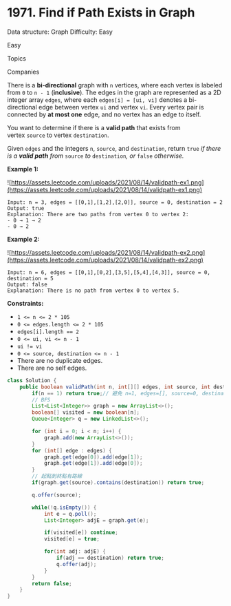 # 1971. Find if Path Exists in Graph

Data structure: Graph
Difficulty: Easy

Easy

Topics

Companies

There is a **bi-directional** graph with `n` vertices, where each vertex is labeled from `0` to `n - 1` (**inclusive**). The edges in the graph are represented as a 2D integer array `edges`, where each `edges[i] = [ui, vi]` denotes a bi-directional edge between vertex `ui` and vertex `vi`. Every vertex pair is connected by **at most one** edge, and no vertex has an edge to itself.

You want to determine if there is a **valid path** that exists from vertex `source` to vertex `destination`.

Given `edges` and the integers `n`, `source`, and `destination`, return `true` *if there is a **valid path** from* `source` *to* `destination`*, or* `false` *otherwise.*

**Example 1:**

![https://assets.leetcode.com/uploads/2021/08/14/validpath-ex1.png](https://assets.leetcode.com/uploads/2021/08/14/validpath-ex1.png)

```
Input: n = 3, edges = [[0,1],[1,2],[2,0]], source = 0, destination = 2
Output: true
Explanation: There are two paths from vertex 0 to vertex 2:
- 0 → 1 → 2
- 0 → 2

```

**Example 2:**

![https://assets.leetcode.com/uploads/2021/08/14/validpath-ex2.png](https://assets.leetcode.com/uploads/2021/08/14/validpath-ex2.png)

```
Input: n = 6, edges = [[0,1],[0,2],[3,5],[5,4],[4,3]], source = 0, destination = 5
Output: false
Explanation: There is no path from vertex 0 to vertex 5.

```

**Constraints:**

- `1 <= n <= 2 * 105`
- `0 <= edges.length <= 2 * 105`
- `edges[i].length == 2`
- `0 <= ui, vi <= n - 1`
- `ui != vi`
- `0 <= source, destination <= n - 1`
- There are no duplicate edges.
- There are no self edges.

```java
class Solution {
    public boolean validPath(int n, int[][] edges, int source, int destination) {
        if(n == 1) return true;// 避免 n=1, edges=[], source=0, destination=0 testcase
        // BFS
        List<List<Integer>> graph = new ArrayList<>();
        boolean[] visited = new boolean[n];
        Queue<Integer> q = new LinkedList<>();

        for (int i = 0; i < n; i++) {
            graph.add(new ArrayList<>());
        }
        for (int[] edge : edges) {
            graph.get(edge[0]).add(edge[1]);
            graph.get(edge[1]).add(edge[0]);
        }
        // 起點到終點有路線
        if(graph.get(source).contains(destination)) return true;

        q.offer(source);

        while(!q.isEmpty()) {
            int e = q.poll();
            List<Integer> adjE = graph.get(e);

            if(visited[e]) continue;
            visited[e] = true;

            for(int adj: adjE) {
                if(adj == destination) return true;
                q.offer(adj);
            }
        }
        return false;
    }
}
```
